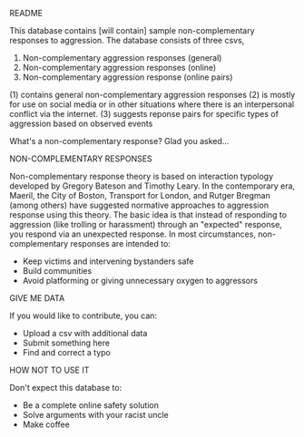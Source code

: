 README

This database contains [will contain] sample non-complementary responses to aggression. The database consists of three csvs,

1. Non-complementary aggression responses (general)
2. Non-complementary aggression responses (online)
3. Non-complementary aggression response (online pairs)

(1) contains general non-complementary aggression responses
(2) is mostly for use on social media or in other situations where there is an interpersonal conflict via the internet.
(3) suggests reponse pairs for specific types of aggression based on observed events

What's a non-complementary response? Glad you asked...

NON-COMPLEMENTARY RESPONSES

Non-complementary response theory is based on interaction typology developed by Gregory Bateson and Timothy Leary.
In the contemporary era, Maeril, the City of Boston, Transport for London, and Rutger Bregman (among others) have suggested normative approaches to aggression response using this theory.
The basic idea is that instead of responding to aggression (like trolling or harassment) through an "expected" response, you respond via an unexpected response.
In most circumstances, non-complementary responses are intended to:

- Keep victims and intervening bystanders safe
- Build communities
- Avoid platforming or giving unnecessary oxygen to aggressors

GIVE ME DATA

If you would like to contribute, you can:

- Upload a csv with additional data
- Submit something here
- Find and correct a typo

HOW NOT TO USE IT

Don't expect this database to:

- Be a complete online safety solution
- Solve arguments with your racist uncle
- Make coffee
